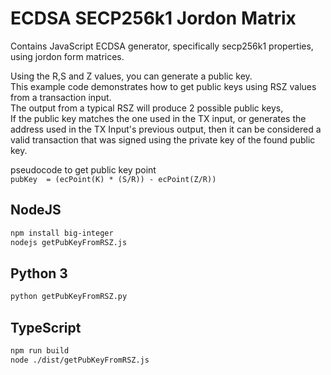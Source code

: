 # ECDSA SECP256k1 Jordon Matrix

Contains JavaScript ECDSA generator, specifically secp256k1 properties, using jordon form matrices.

Using the R,S and Z values, you can generate a public key.  
This example code demonstrates how to get public keys using RSZ values from a transaction input.  
The output from a typical RSZ will produce 2 possible public keys,  
If the public key matches the one used in the TX input, or generates the address used in the TX Input's previous output, then it can be considered a valid transaction that was signed using the private key of the found public key.

pseudocode to get public key point  
`pubKey  = (ecPoint(K) * (S/R)) - ecPoint(Z/R))`

## NodeJS

```bash
npm install big-integer
nodejs getPubKeyFromRSZ.js
```

## Python 3

```bash
python getPubKeyFromRSZ.py
```

## TypeScript

```bash
npm run build
node ./dist/getPubKeyFromRSZ.js
```
